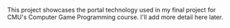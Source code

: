 This project showcases the portal technology used in my final project for CMU's Computer Game Programming course. I'll add more detail here later.
